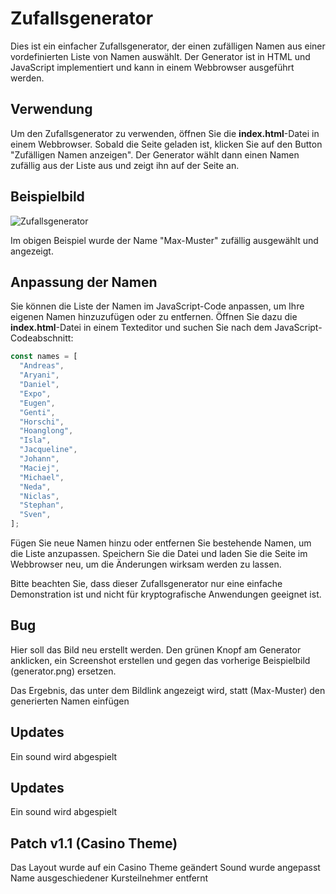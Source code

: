 # Zufallsgenerator
 
 Dies ist ein einfacher Zufallsgenerator, der einen zufälligen Namen aus einer vordefinierten Liste von Namen auswählt. Der Generator ist in HTML und JavaScript implementiert und kann in einem Webbrowser ausgeführt werden.

 ## Verwendung

 Um den Zufallsgenerator zu verwenden, öffnen Sie die **index.html**-Datei in einem Webbrowser. Sobald die Seite geladen ist, klicken Sie auf den Button "Zufälligen Namen anzeigen". Der Generator wählt dann einen Namen zufällig aus der Liste aus und zeigt ihn auf der Seite an.

 ## Beispielbild

 ![Zufallsgenerator](generator.png)

Im obigen Beispiel wurde der Name "Max-Muster" zufällig ausgewählt und angezeigt.

## Anpassung der Namen

Sie können die Liste der Namen im JavaScript-Code anpassen, um Ihre eigenen Namen hinzuzufügen oder zu entfernen. Öffnen Sie dazu die **index.html**-Datei in einem Texteditor und suchen Sie nach dem JavaScript-Codeabschnitt:

```js
const names = [
  "Andreas",
  "Aryani",
  "Daniel",
  "Expo",
  "Eugen",
  "Genti",
  "Horschi",
  "Hoanglong",
  "Isla",
  "Jacqueline",
  "Johann",
  "Maciej",
  "Michael",
  "Neda",
  "Niclas",
  "Stephan",
  "Sven",
];
```
Fügen Sie neue Namen hinzu oder entfernen Sie bestehende Namen, um die Liste anzupassen. Speichern Sie die Datei und laden Sie die Seite im Webbrowser neu, um die Änderungen wirksam werden zu lassen.

Bitte beachten Sie, dass dieser Zufallsgenerator nur eine einfache Demonstration ist und nicht für kryptografische Anwendungen geeignet ist.

## Bug

Hier soll das Bild neu erstellt werden.
Den grünen Knopf am Generator anklicken, ein Screenshot erstellen und gegen das vorherige Beispielbild (generator.png) ersetzen.

Das Ergebnis, das unter dem Bildlink  angezeigt wird, statt (Max-Muster) den generierten Namen einfügen

## Updates

Ein sound wird abgespielt

## Updates

Ein sound wird abgespielt

## Patch v1.1 (Casino Theme)

Das Layout wurde auf ein Casino Theme geändert
Sound wurde angepasst
Name ausgeschiedener Kursteilnehmer entfernt
